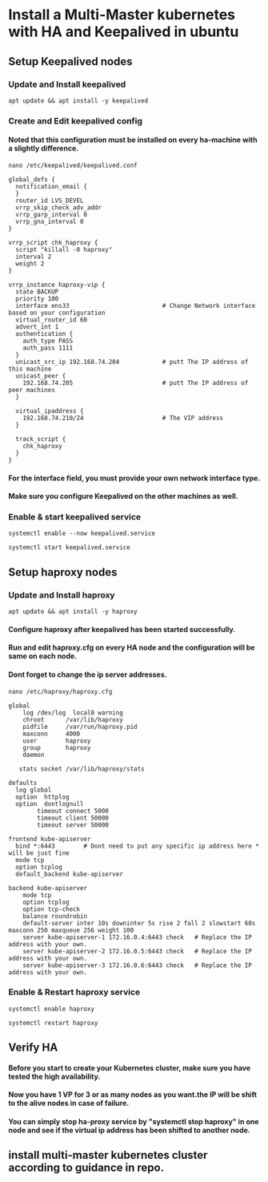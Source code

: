 # Install a Multi-Master kubernetes with HA and Keepalived in ubuntu

## Setup Keepalived nodes

### Update and Install keepalived
```
apt update && apt install -y keepalived
```

### Create and Edit keepalived config
#### Noted that this configuration must be installed on every ha-machine with a slightly difference.
```
nano /etc/keepalived/keepalived.conf
```
```
global_defs {
  notification_email {
  }
  router_id LVS_DEVEL
  vrrp_skip_check_adv_addr
  vrrp_garp_interval 0
  vrrp_gna_interval 0
}

vrrp_script chk_haproxy {
  script "killall -0 haproxy"
  interval 2
  weight 2
}

vrrp_instance haproxy-vip {
  state BACKUP
  priority 100
  interface ens33                          # Change Network interface based on your configuration
  virtual_router_id 60
  advert_int 1
  authentication {
    auth_type PASS
    auth_pass 1111
  }
  unicast_src_ip 192.168.74.204            # putt The IP address of this machine
  unicast_peer {
    192.168.74.205                         # putt The IP address of peer machines
  }

  virtual_ipaddress {
    192.168.74.210/24                      # The VIP address
  }

  track_script {
    chk_haproxy
  }
}
```
#### For the interface field, you must provide your own network interface type.
#### Make sure you configure Keepalived on the other machines as well.

### Enable & start keepalived service
```
systemctl enable --now keepalived.service
```
```
systemctl start keepalived.service
```
## Setup haproxy nodes

### Update and Install haproxy
```
apt update && apt install -y haproxy
```
#### Configure haproxy after keepalived has been started successfully.
#### Run and edit haproxy.cfg on every HA node and the configuration will be same on each node.
#### Dont forget to change the ip server addresses.
```
nano /etc/haproxy/haproxy.cfg
```
```
global
    log /dev/log  local0 warning
    chroot      /var/lib/haproxy
    pidfile     /var/run/haproxy.pid
    maxconn     4000
    user        haproxy
    group       haproxy
    daemon
   
   stats socket /var/lib/haproxy/stats
   
defaults
  log global
  option  httplog
  option  dontlognull
        timeout connect 5000
        timeout client 50000
        timeout server 50000
   
frontend kube-apiserver
  bind *:6443        # Dont need to put any specific ip address here * will be just fine
  mode tcp
  option tcplog
  default_backend kube-apiserver
   
backend kube-apiserver
    mode tcp
    option tcplog
    option tcp-check
    balance roundrobin
    default-server inter 10s downinter 5s rise 2 fall 2 slowstart 60s maxconn 250 maxqueue 256 weight 100
    server kube-apiserver-1 172.16.0.4:6443 check 	# Replace the IP address with your own.
    server kube-apiserver-2 172.16.0.5:6443 check 	# Replace the IP address with your own.
    server kube-apiserver-3 172.16.0.6:6443 check 	# Replace the IP address with your own.
```

### Enable & Restart haproxy service
```
systemctl enable haproxy
```
```
systemctl restart haproxy
```

## Verify HA

#### Before you start to create your Kubernetes cluster, make sure you have tested the high availability.
#### Now you have 1 VP for 3 or as many nodes as you want.the IP will be shift to the alive nodes in case of failure.
#### You can simply stop ha-proxy service by "systemctl stop haproxy" in one node and see if the virtual ip address has been shifted to another node.

## install multi-master kubernetes cluster according to guidance in repo.



